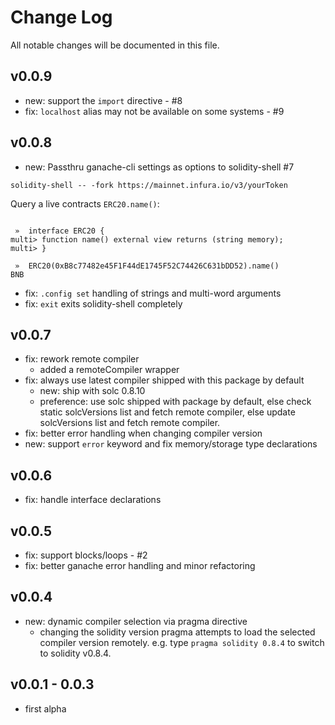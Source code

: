 # Change Log
All notable changes will be documented in this file.

## v0.0.9
- new: support the `import` directive - #8
- fix: `localhost` alias may not be available on some systems - #9

## v0.0.8
- new: Passthru ganache-cli settings as options to solidity-shell #7
```shell
solidity-shell -- -fork https://mainnet.infura.io/v3/yourToken
```

Query a live contracts `ERC20.name()`:
```solidity

 »  interface ERC20 {
multi> function name() external view returns (string memory);
multi> }
 
 »  ERC20(0xB8c77482e45F1F44dE1745F52C74426C631bDD52).name()
BNB

```
- fix: `.config set` handling of strings and multi-word arguments
- fix: `exit` exits solidity-shell completely

## v0.0.7
- fix: rework remote compiler
  - added a remoteCompiler wrapper
- fix: always use latest compiler shipped with this package by default
  - new: ship with solc 0.8.10
  - preference: use solc shipped with package by default, else check static solcVersions list and fetch remote compiler, else update solcVersions list and fetch remote compiler.
- fix: better error handling when changing compiler version
- new: support `error` keyword and fix memory/storage type declarations

## v0.0.6
- fix: handle interface declarations

## v0.0.5
- fix: support blocks/loops - #2
- fix: better ganache error handling and minor refactoring

## v0.0.4
- new: dynamic compiler selection via pragma directive
  - changing the solidity version pragma attempts to load the selected compiler version remotely. e.g. type `pragma solidity 0.8.4` to switch to solidity v0.8.4.

## v0.0.1 - 0.0.3

- first alpha

